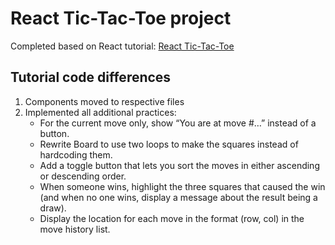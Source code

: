 # React Tic-Tac-Toe project

Completed based on React tutorial: [React Tic-Tac-Toe](https://react.dev/learn/tutorial-tic-tac-toe)

## Tutorial code differences

1. Components moved to respective files
2. Implemented all additional practices:
    - For the current move only, show “You are at move #…” instead of a button.
    - Rewrite Board to use two loops to make the squares instead of hardcoding them.
    - Add a toggle button that lets you sort the moves in either ascending or descending order.
    - When someone wins, highlight the three squares that caused the win (and when no one wins, display a message about the result being a draw).
    - Display the location for each move in the format (row, col) in the move history list.
